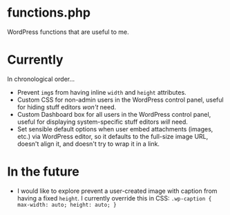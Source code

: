 # functions.php
WordPress functions that are useful to me.

# Currently 
In chronological order...

* Prevent `img`s from having inline `width` and `height` attributes.
* Custom CSS for non-admin users in the WordPress control panel, useful for hiding stuff editors *won't* need.
* Custom Dashboard box for all users in the WordPress control panel, useful for displaying system-specific stuff editors *will* need.
* Set sensible default options when user embed attachments (images, etc.) via WordPress editor, so it defaults to the full-size image URL, doesn't align it, and doesn't try to wrap it in a link.

# In the future

* I would like to explore prevent a user-created image with caption from having a fixed `height`. I currently override this in CSS: `.wp-caption { max-width: auto; height: auto; }`
